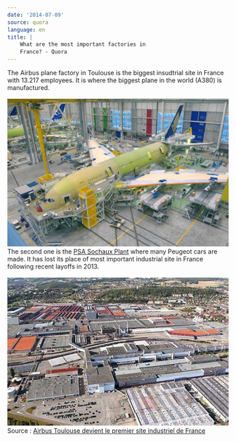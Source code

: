 ```yaml
---
date: '2014-07-09'
source: quora
language: en
title: |
    What are the most important factories in
    France? - Quora
---
```


The Airbus plane factory in Toulouse is the biggest insudtrial site in
France with 13.217 employees. It is where the biggest plane in the world
(A380) is manufactured.\
\
![](./img/main-qimg-bae78ae714126d5a6f86d33aed08c532-c.png)\
The second one is the [PSA Sochaux
Plant](http://en.wikipedia.org/wiki/PSA_Sochaux_Plant) where many
Peugeot cars are made. It has lost its place of most important
industrial site in France following recent layoffs in 2013.\
\
![](./img/main-qimg-f733b0d86fc4aded16362ba575e82341-c.png)\
Source : [Airbus Toulouse devient le premier site industriel de
France](http://www.lefigaro.fr/conjoncture/2013/07/17/20002-20130717ARTFIG00273-airbus-toulouse-devient-le-premier-site-industriel-de-france.php)
